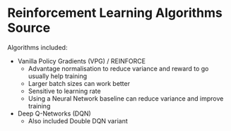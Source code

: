 # Reinforcement Learning Algorithms Source

Algorithms included:

* Vanilla Policy Gradients (VPG) / REINFORCE
    * Advantage normalisation to reduce variance and reward to go usually help training
    * Larger batch sizes can work better
    * Sensitive to learning rate
    * Using a Neural Network baseline can reduce variance and improve training
* Deep Q-Networks (DQN)
    * Also included Double DQN variant
